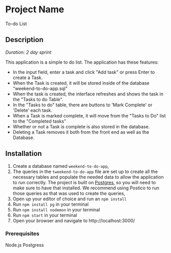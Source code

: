 # Project Name

To-do List

## Description

_Duration: 2 day sprint_

This application is a simple to do list.
The application has these features:
* In the input field, enter a task and click "Add task" or press Enter to create a Task.
* When the Task is created, it will be stored inside of the database "weekend-to-do-app.sql"
* When the task is created, the interface refreshes and shows the task in the "Tasks to do Table".
* In the "Tasks to do" table, there are buttons to 'Mark Complete' or 'Delete' each task.
* When a Task is marked complete, it will move from the "Tasks to Do" list to the "Completed tasks"
* Whether or not a Task is complete is also stored in the database.
* Deleting a Task removes it both from the front end as well as the Database.

## Installation

1. Create a database named `weekend-to-do-app`,
2. The queries in the `tweekend-to-do-app` file are set up to create all the necessary tables and populate the needed data to allow the application to run correctly. The project is built on [Postgres](https://www.postgresql.org/download/), so you will need to make sure to have that installed. We recommend using Postico to run those queries as that was used to create the queries, 
3. Open up your editor of choice and run an `npm install`
4. Run `npm install pg` in your terminal
4. Run `npm install nodemon` in your terminal
5. Run `npm start` in your terminal
6. Open your browser and navigate to http://localhost:3000/


### Prerequisites

Node.js
Postgress

